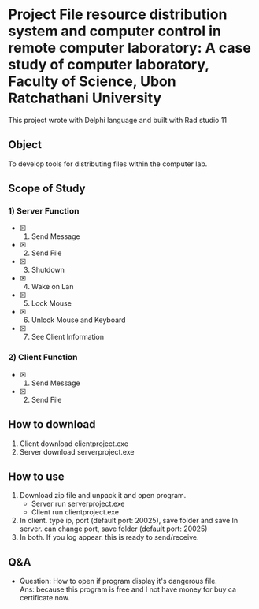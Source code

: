 # Project File resource distribution system and computer control in remote computer laboratory: A case study of computer laboratory, Faculty of Science, Ubon Ratchathani University
This project wrote with Delphi language and built with Rad studio 11

## Object
To develop tools for distributing files within the computer lab.

## Scope of Study
### 1) Server Function
- [x] 1. Send Message
- [x] 2. Send File
- [x] 3. Shutdown
- [x] 4. Wake on Lan
- [x] 5. Lock Mouse
- [x] 6. Unlock Mouse and Keyboard
- [x] 7. See Client Information

### 2) Client Function
- [x] 1. Send Message
- [x] 2. Send File

## How to download
1. Client download clientproject.exe
2. Server download serverproject.exe

## How to use
1. Download zip file and unpack it and open program.
   - Server run serverproject.exe
   - Client run clientproject.exe
2. In client. type ip, port (default port: 20025), save folder and save
   In server. can change port, save folder (default port: 20025)
3. In both. If you log appear. this is ready to send/receive.

## Q&A
- Question: How to open if program display it's dangerous file. <br />
  Ans: because this program is free and I not have money for buy ca certificate now.


